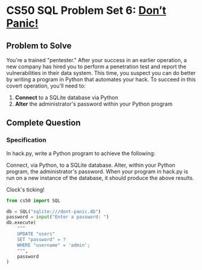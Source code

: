 # CS50 SQL Problem Set 6: [Don’t Panic!](https://cs50.harvard.edu/sql/2024/psets/6/dont-panic/python/)

## Problem to Solve
You're a trained "pentester." After your success in an earlier operation, a new company has hired you to perform a penetration test and report the vulnerabilities in their data system. This time, you suspect you can do better by writing a program in Python that automates your hack.
To succeed in this covert operation, you'll need to:

1. **Connect** to a SQLite database via Python
2. **Alter** the administrator's password within your Python program

## Complete Question
### Specification
In hack.py, write a Python program to achieve the following:

Connect, via Python, to a SQLite database.
Alter, within your Python program, the administrator's password.
When your program in hack.py is run on a new instance of the database, it should produce the above results.

Clock's ticking!

```python
from cs50 import SQL

db = SQL("sqlite:///dont-panic.db")
password = input("Enter a password: ")
db.execute(
    """
    UPDATE "users"
    SET "password" = ?
    WHERE "username" = 'admin';
    """,
    password
)
```

